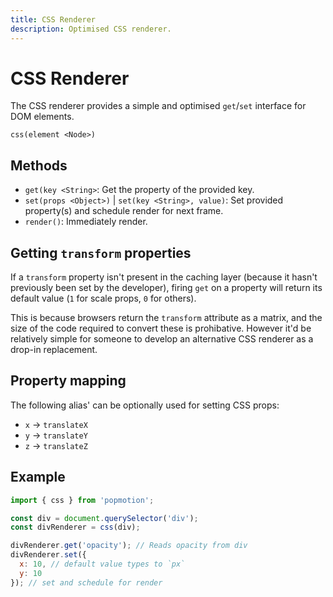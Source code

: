 ```yaml
---
title: CSS Renderer
description: Optimised CSS renderer.
---
```


# CSS Renderer

The CSS renderer provides a simple and optimised `get`/`set` interface for DOM elements.

`css(element <Node>)`

## Methods
- `get(key <String>`: Get the property of the provided key.
- `set(props <Object>)` | `set(key <String>, value)`: Set provided property(s) and schedule render for next frame.
- `render()`: Immediately render.

## Getting `transform` properties
If a `transform` property isn't present in the caching layer (because it hasn't previously been set by the developer), firing `get` on a property will return its default value (`1` for scale props, `0` for others).

This is because browsers return the `transform` attribute as a matrix, and the size of the code required to convert these is prohibative. However it'd be relatively simple for someone to develop an alternative CSS renderer as a drop-in replacement.

## Property mapping
The following alias' can be optionally used for setting CSS props:

- `x` -> `translateX`
- `y` -> `translateY`
- `z` -> `translateZ`

## Example

```javascript
import { css } from 'popmotion';

const div = document.querySelector('div');
const divRenderer = css(div);

divRenderer.get('opacity'); // Reads opacity from div
divRenderer.set({
  x: 10, // default value types to `px`
  y: 10
}); // set and schedule for render
```
